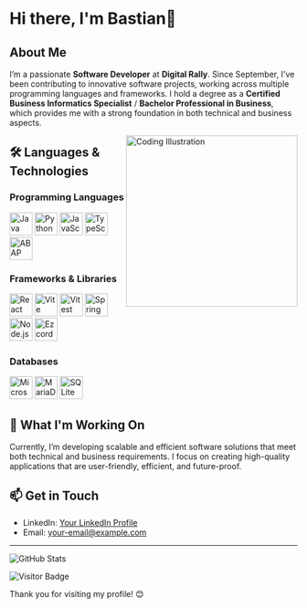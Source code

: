 # Hi there, I'm Bastian👋

## About Me

I’m a passionate **Software Developer** at **Digital Rally**. Since September, I've been contributing to innovative software projects, working across multiple programming languages and frameworks. I hold a degree as a **Certified Business Informatics Specialist** / **Bachelor Professional in Business**, which provides me with a strong foundation in both technical and business aspects.

<img align="right" alt="Coding Illustration" width="300" src="https://your-image-link.com">

## 🛠️ Languages & Technologies

### Programming Languages

<p align="left">
  <a href="https://www.java.com/" target="_blank"><img src="https://img.icons8.com/color/48/000000/java-coffee-cup-logo--v1.png" alt="Java" width="40" height="40"/></a>
  <a href="https://www.python.org/" target="_blank"><img src="https://img.icons8.com/color/48/000000/python.png" alt="Python" width="40" height="40"/></a>
  <a href="https://www.javascript.com/" target="_blank"><img src="https://img.icons8.com/color/48/000000/javascript.png" alt="JavaScript" width="40" height="40"/></a>
  <a href="https://www.typescriptlang.org/" target="_blank"><img src="https://img.icons8.com/color/48/000000/typescript.png" alt="TypeScript" width="40" height="40"/></a>
  <a href="https://www.sap.com/products/abap.html" target="_blank"><img src="https://img.icons8.com/ios-filled/50/000000/sap.png" alt="ABAP" width="40" height="40"/></a>
</p>

### Frameworks & Libraries

<p align="left">
  <a href="https://reactjs.org/" target="_blank"><img src="https://img.icons8.com/color/48/000000/react-native.png" alt="React" width="40" height="40"/></a>
  <a href="https://vitejs.dev/" target="_blank"><img src="https://img.icons8.com/color/48/000000/vite.png" alt="Vite" width="40" height="40"/></a>
  <a href="https://vitest.dev/" target="_blank"><img src="[https://vitest.dev/favicon.svg](https://img.icons8.com/color/48/000000/vite.png) " alt="Vitest" width="40" height="40"/></a>
  <a href="https://spring.io/" target="_blank"><img src="https://img.icons8.com/color/48/000000/spring-logo.png" alt="Spring" width="40" height="40"/></a>
  <a href="https://nodejs.org/" target="_blank"><img src="https://img.icons8.com/color/48/000000/nodejs.png" alt="Node.js" width="40" height="40"/></a>
  <a href="https://github.com/Ezcord" target="_blank"><img src="[https://github.com/Ezcord/ezcord/raw/main/.github/logo.png](https://img.icons8.com/?size=100&id=2mIgusGquJFz&format=png&color=000000)" alt="Ezcord" width="40" height="40"/></a>
</p>

### Databases

<p align="left">
  <a href="https://www.microsoft.com/en-us/sql-server" target="_blank"><img src="https://img.icons8.com/color/48/000000/microsoft-sql-server.png" alt="Microsoft SQL" width="40" height="40"/></a>
  <a href="https://mariadb.org/" target="_blank"><img src="https://img.icons8.com/color/48/000000/maria-db.png" alt="MariaDB" width="40" height="40"/></a>
  <a href="https://www.sqlite.org/index.html" target="_blank"><img src="https://img.icons8.com/ios-filled/50/000000/sqlite.png" alt="SQLite" width="40" height="40"/></a>
</p>

## 🚀 What I'm Working On

Currently, I’m developing scalable and efficient software solutions that meet both technical and business requirements. I focus on creating high-quality applications that are user-friendly, efficient, and future-proof.

## 📫 Get in Touch

- LinkedIn: [Your LinkedIn Profile](https://linkedin.com/in/your-profile)
- Email: [your-email@example.com](mailto:your-email@example.com)

---

![GitHub Stats](https://github-readme-stats.vercel.app/api?username=your-github-username&show_icons=true&theme=dark)

<!-- Optionally add a visitor count badge -->
![Visitor Badge](https://visitor-badge.glitch.me/badge?page_id=your-github-username)

Thank you for visiting my profile! 😊
